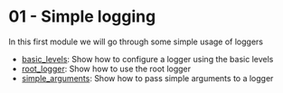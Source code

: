 # 01 - Simple logging

In this first module we will go through some simple usage of loggers

- [basic_levels](basic_levels.py): Show how to configure a logger using the basic levels
- [root_logger](root_logger.py): Show how to use the root logger
- [simple_arguments](simple_arguments.py): Show how to pass simple arguments to a logger